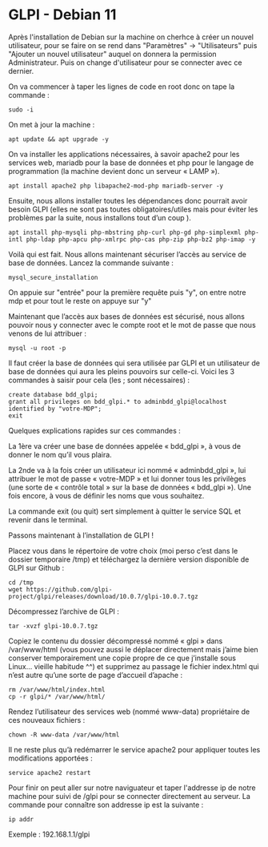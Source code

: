 # GLPI - Debian 11


 Après l'installation de Debian sur la machine on cherhce à créer un nouvel utilisateur, pour se faire on se rend dans "Paramètres" -> "Utilisateurs" puis
"Ajouter un nouvel utilisateur" auquel on donnera la permission Administrateur. Puis on change d'utilisateur pour se connecter avec ce dernier.

On va commencer à taper les lignes de code en root donc on tape la commande :
```
sudo -i
```
On met à jour la machine :
```
apt update && apt upgrade -y
```

On va installer les applications nécessaires, à savoir apache2 pour les services web, mariadb pour la base de données et php pour le langage de programmation (la machine devient donc un serveur « LAMP »).

```
apt install apache2 php libapache2-mod-php mariadb-server -y
```
Ensuite, nous allons installer toutes les dépendances donc pourrait avoir besoin GLPI (elles ne sont pas toutes obligatoires/utiles mais pour éviter les problèmes par la suite, nous installons tout d’un coup ).

```
apt install php-mysqli php-mbstring php-curl php-gd php-simplexml php-intl php-ldap php-apcu php-xmlrpc php-cas php-zip php-bz2 php-imap -y
```
Voilà qui est fait. Nous allons maintenant sécuriser l’accès au service de base de données. Lancez la commande suivante :
```
mysql_secure_installation
```
On appuie sur "entrée" pour la première requête puis "y", on entre notre mdp et pour tout le reste on appuye sur "y"

Maintenant que l’accès aux bases de données est sécurisé, nous allons pouvoir nous y connecter avec le compte root et le mot de passe que nous venons de lui attribuer :
```
mysql -u root -p
```

Il faut créer la base de données qui sera utilisée par GLPI et un utilisateur de base de données qui aura les pleins pouvoirs sur celle-ci. Voici les 3 commandes à saisir pour cela (les ; sont nécessaires) :
```
create database bdd_glpi;
grant all privileges on bdd_glpi.* to adminbdd_glpi@localhost identified by "votre-MDP";
exit
```
Quelques explications rapides sur ces commandes :

La 1ère va créer une base de données appelée «  bdd_glpi », à vous de donner le nom qu’il vous plaira.
  
  La 2nde va à la fois créer un utilisateur ici nommé « adminbdd_glpi », lui attribuer le mot de passe « votre-MDP » et lui donner tous les privilèges (une sorte de « contrôle total » sur la base de données « bdd_glpi »). Une fois encore, à vous de définir les noms que vous souhaitez.
 
 La commande exit (ou quit) sert simplement à quitter le service SQL et revenir dans le terminal.

Passons maintenant à l’installation de GLPI !

Placez vous dans le répertoire de votre choix (moi perso c’est dans le dossier temporaire /tmp) et téléchargez la dernière version disponible de GLPI sur Github :
```
cd /tmp
wget https://github.com/glpi-project/glpi/releases/download/10.0.7/glpi-10.0.7.tgz
```

Décompressez l’archive de GLPI :
```
tar -xvzf glpi-10.0.7.tgz
```
Copiez le contenu du dossier décompressé nommé « glpi » dans /var/www/html (vous pouvez aussi le déplacer directement mais j’aime bien conserver temporairement une copie propre de ce que j’installe sous Linux… vieille habitude ^^) et supprimez au passage le fichier index.html qui n’est autre qu’une sorte de page d’accueil d’apache :
```
rm /var/www/html/index.html
cp -r glpi/* /var/www/html/
```
Rendez l’utilisateur des services web (nommé www-data) propriétaire de ces nouveaux fichiers :
```
chown -R www-data /var/www/html
```
Il ne reste plus qu’à redémarrer le service apache2 pour appliquer toutes les modifications apportées :
```
service apache2 restart

```
Pour finir on peut aller sur notre naviguateur et taper l'addresse ip de notre machine pour suivi de /glpi pour se connecter directement au serveur.
La commande pour connaître son addresse ip est la suivante :


```
ip addr
```


Exemple : 192.168.1.1/glpi









